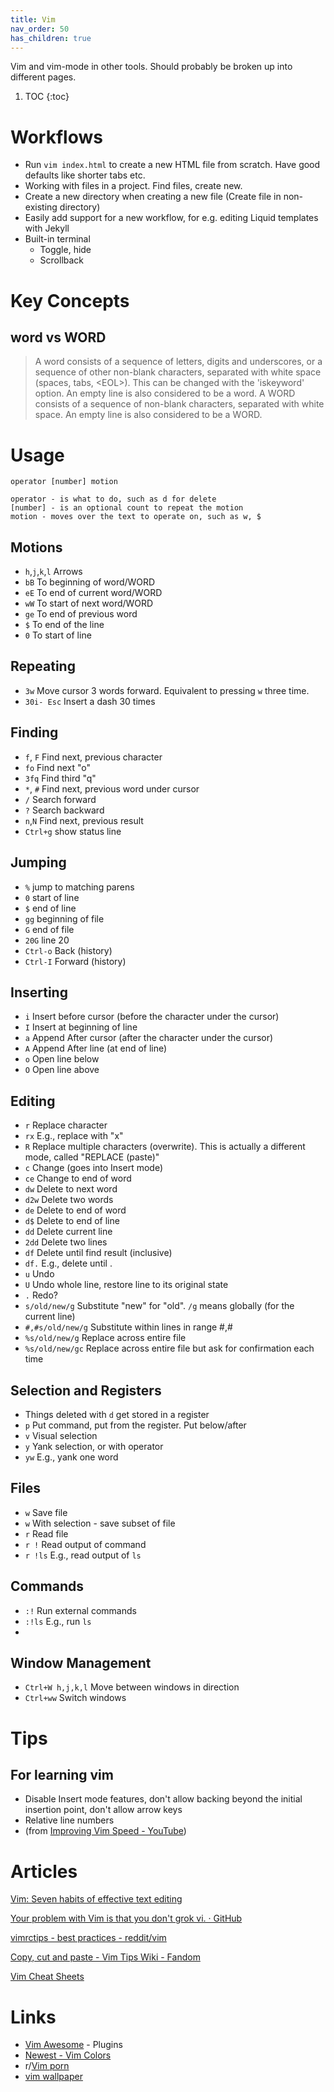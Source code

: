 ```yaml
---
title: Vim
nav_order: 50
has_children: true
---
```


Vim and vim-mode in other tools. Should probably be broken up into different pages.

1. TOC 
{:toc}

# Workflows

* Run `vim index.html` to create a new HTML file from scratch. Have good defaults like shorter tabs etc.
* Working with files in a project. Find files, create new.
* Create a new directory when creating a new file (Create file in non-existing directory)
* Easily add support for a new workflow, for e.g. editing Liquid templates with Jekyll
* Built-in terminal
    * Toggle, hide
    * Scrollback

# Key Concepts

## word vs WORD

> A word consists of a sequence of letters, digits and underscores, or a sequence of other non-blank characters, separated with white space (spaces, tabs, \<EOL>). This can be changed with the 'iskeyword' option. An empty line is also considered to be a word.
> A WORD consists of a sequence of non-blank characters, separated with white space. An empty line is also considered to be a WORD.

# Usage

```
operator [number] motion

operator - is what to do, such as d for delete
[number] - is an optional count to repeat the motion
motion - moves over the text to operate on, such as w, $
```

## Motions

* `h`,`j`,`k`,`l` Arrows
* `bB` To beginning of word/WORD
* `eE` To end of current word/WORD
* `wW` To start of next word/WORD
* `ge` To end of previous word
* `$` To end of the line
* `0` To start of line

## Repeating

* `3w` Move cursor 3 words forward. Equivalent to pressing `w` three time.
* `30i- Esc` Insert a dash 30 times

## Finding

* `f`, `F` Find next, previous character
* `fo` Find next "o"
* `3fq` Find third "q"
* `*`, `#` Find next, previous word under cursor
* `/` Search forward
* `?` Search backward
* `n`,`N` Find next, previous result
* `Ctrl+g` show status line

## Jumping

* `%` jump to matching parens
* `0` start of line
* `$` end of line
* `gg` beginning of file
* `G` end of file
* `20G` line 20
* `Ctrl-o` Back (history)
* `Ctrl-I` Forward (history)

## Inserting

* `i` Insert before cursor (before the character under the cursor)
* `I` Insert at beginning of line
* `a` Append After cursor (after the character under the cursor)
* `A` Append After line (at end of line)
* `o` Open line below
* `O` Open line above

## Editing

* `r` Replace character
* `rx` E.g., replace with "x"
* `R` Replace multiple characters (overwrite). This is actually a different mode, called "REPLACE (paste)"
* `c` Change (goes into Insert mode)
* `ce` Change to end of word
* `dw` Delete to next word
* `d2w` Delete two words
* `de` Delete to end of word
* `d$` Delete to end of line
* `dd` Delete current line
* `2dd` Delete two lines
* `df` Delete until find result (inclusive)
* `df.` E.g., delete until .
* `u` Undo
* `U` Undo whole line, restore line to its original state
* `.` Redo?
* `s/old/new/g` Substitute "new" for "old". `/g` means globally (for the current line)
* `#,#s/old/new/g` Substitute within lines in range #,#
* `%s/old/new/g` Replace across entire file
* `%s/old/new/gc` Replace across entire file but ask for confirmation each time

## Selection and Registers

* Things deleted with `d` get stored in a register
* `p` Put command, put from the register. Put below/after
* `v` Visual selection
* `y` Yank selection, or with operator
* `yw` E.g., yank one word

## Files

* `w` Save file
* `w` With selection - save subset of file
* `r` Read file
* `r !` Read output of command
* `r !ls` E.g., read output of `ls`

## Commands

* `:!` Run external commands
* `:!ls` E.g., run `ls`
*

## Window Management

* `Ctrl+W h,j,k,l` Move between windows in direction
* `Ctrl+ww` Switch windows

# Tips

## For learning vim

* Disable Insert mode features, don't allow backing beyond the initial insertion point, don't allow arrow keys
* Relative line numbers
* (from [Improving Vim Speed - YouTube](https://www.youtube.com/watch?v=OnUiHLYZgaA))

# Articles

[Vim: Seven habits of effective text editing](https://www.notion.so/Vim-Seven-habits-of-effective-text-editing-40b3fdf678554603bd51aa403be2b221)

[Your problem with Vim is that you don't grok vi. · GitHub](https://www.notion.so/Your-problem-with-Vim-is-that-you-don-t-grok-vi-GitHub-d5e7ddfbbafc43e8b77df0a7097b0fc8)

[vimrctips - best practices - reddit/vim](https://www.notion.so/vimrctips-best-practices-reddit-vim-5722987377ab4e3c86a4c5a148ac7d0c)

[Copy\, cut and paste - Vim Tips Wiki - Fandom](https://www.notion.so/Copy-cut-and-paste-Vim-Tips-Wiki-Fandom-229bb727557c44d989d3d1d10fe968f9)

[Vim Cheat Sheets](https://www.notion.so/Vim-Cheat-Sheets-e0b3515c72dd414d93c079f8942c2300)

# Links

* [Vim Awesome](https://vimawesome.com/) \- Plugins
* [Newest - Vim Colors](http://vimcolors.com/)
* r/[Vim porn](https://www.reddit.com/r/vimporn/)
* [vim wallpaper](https://github.com/LevelbossMike/vim_shortcut_wallpaper)